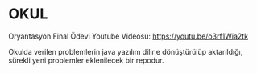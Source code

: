 # OKUL
 Oryantasyon Final Ödevi Youtube Videosu: https://youtu.be/o3rf1Wia2tk
 
 Okulda verilen problemlerin java yazılım diline dönüştürülüp aktarıldığı, sürekli yeni problemler eklenilecek bir repodur.
